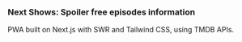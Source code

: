 ### Next Shows: Spoiler free episodes information

PWA built on Next.js with SWR and Tailwind CSS, using TMDB APIs.
